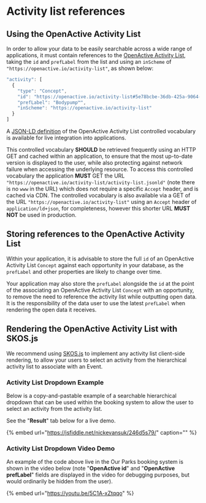 # Activity list references

## Using the OpenActive Activity List

In order to allow your data to be easily searchable across a wide range of applications, it must contain references to the [OpenActive Activity List](https://www.openactive.io/activity-list/), taking the `id` and `prefLabel` from the list and using an `inScheme` of `"https://openactive.io/activity-list"`, as shown below:

```javascript
"activity": [
  {
    "type": "Concept",
    "id": "https://openactive.io/activity-list#5e78bcbe-36db-425a-9064-bf96d09cc351",
    "prefLabel": "Bodypump™",
    "inScheme": "https://openactive.io/activity-list"
  }
]
```

A [JSON-LD definition](https://www.openactive.io/accessibility-support/accessibility-support.jsonld) of the OpenActive Activity List controlled vocabulary is available for live integration into applications.

This controlled vocabulary **SHOULD** be retrieved frequently using an HTTP GET and cached within an application, to ensure that the most up-to-date version is displayed to the user, while also protecting against network failure when accessing the underlying resource. To access this controlled vocabulary the application **MUST** GET the URL `"https://openactive.io/activity-list/activity-list.jsonld"` \(note there is no `www` in the URL\) which does not require a specific `Accept` header, and is cached via CDN. The controlled vocabulary is also available via a GET of the URL `"https://openactive.io/activity-list"` using an `Accept` header of `application/ld+json`, for completeness, however this shorter URL **MUST NOT** be used in production.

## Storing references to the OpenActive Activity List

Within your application, it is advisable to store the full `id` of an OpenActive Activity List `Concept` against each opportunity in your database, as the `prefLabel` and other properties are likely to change over time.

Your application may also store the `prefLabel` alongside the `id` at the point of the associating an OpenActive Activity List `Concept` with an opportunity, to remove the need to reference the activity list while outputting open data. It is the responsibility of the data user to use the latest `prefLabel` when rendering the open data it receives.

## Rendering the OpenActive Activity List with SKOS.js

We recommend using [SKOS.js](https://www.npmjs.com/package/@openactive/skos) to implement any activity list client-side rendering, to allow your users to select an activity from the hierarchical activity list to associate with an Event.

### Activity List Dropdown Example

Below is a copy-and-pastable example of a searchable hierarchical dropdown that can be used within the booking system to allow the user to select an activity from the activity list.

See the "**Result**" tab below for a live demo.

{% embed url="https://jsfiddle.net/nickevansuk/246d5s79/" caption="" %}

### Activity List Dropdown Video Demo

An example of the code above live in the Our Parks booking system is shown in the video below \(note "**OpenActive id**" and "**OpenActive prefLabel**" fields are displayed in the video for debugging purposes, but would ordinarily be hidden from the user\).

{% embed url="https://youtu.be/5C1A-xZtqqo" %}



